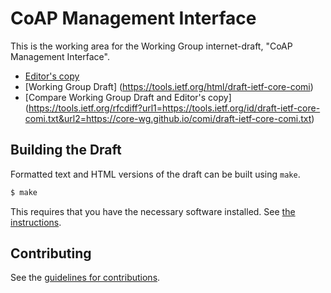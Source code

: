 # CoAP Management Interface

This is the working area for the Working Group internet-draft, "CoAP Management Interface".

* [Editor's copy](https://core-wg.github.io/comi/)
* [Working Group Draft] (https://tools.ietf.org/html/draft-ietf-core-comi)
* [Compare Working Group Draft and Editor's copy] (https://tools.ietf.org/rfcdiff?url1=https://tools.ietf.org/id/draft-ietf-core-comi.txt&url2=https://core-wg.github.io/comi/draft-ietf-core-comi.txt)


## Building the Draft

Formatted text and HTML versions of the draft can be built using `make`.

```sh
$ make
```

This requires that you have the necessary software installed.  See
[the instructions](https://github.com/martinthomson/i-d-template/blob/master/doc/SETUP.md).


## Contributing

See the
[guidelines for contributions](https://github.com/core-wg/comi/blob/master/CONTRIBUTING.md).

